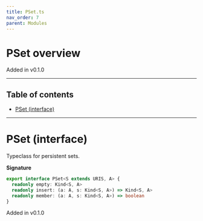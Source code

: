 ```yaml
---
title: PSet.ts
nav_order: 7
parent: Modules
---
```


# PSet overview

Added in v0.1.0

---

<h2 class="text-delta">Table of contents</h2>

- [PSet (interface)](#pset-interface)

---

# PSet (interface)

Typeclass for persistent sets.

**Signature**

```ts
export interface PSet<S extends URIS, A> {
  readonly empty: Kind<S, A>
  readonly insert: (a: A, s: Kind<S, A>) => Kind<S, A>
  readonly member: (a: A, s: Kind<S, A>) => boolean
}
```

Added in v0.1.0
